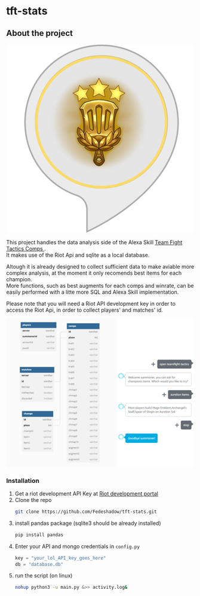 # tft-stats
## About the project
 ![Logo](images/logo.png)

This project handles the data analysis side of the Alexa Skill [Team Fight Tactics Comps ](https://it.wikipedia.org/wiki/Lingua_italiana "Lingua italiana").\
It makes use of the Riot Api and sqlite as a local database.

Altough it is already designed to collect sufficient data to make aviable more complex analysis, at the moment it only recomends best items for each champion.\
More functions, such as best augments for each comps and winrate, can be easily performed with a litte more SQL and Alexa Skill implementation.

Please note that you will need a Riot API development key in order to access the Riot Api, in order to collect players' and matches' id.


![Example](images/diagram.png)

###  Installation
1. Get a riot development API Key at [Riot development portal](https://developer.riotgames.com)
2. Clone the repo
	```sh 
	git clone https://github.com/Fedeshadow/tft-stats.git
	```
3. install pandas package (sqlite3 should be already installed)
	```sh 
	pip install pandas
	```
4. Enter your API and mongo credentials in  `config.py`
	```python
	key = "your_lol_API_key_goes_here"
	db = "database.db"
	```
5. run the script (on linux)
	```sh 
	nohup python3 -u main.py &>> activity.log&
	```